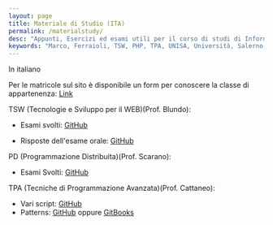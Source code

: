 ```yaml
---
layout: page
title: Materiale di Studio (ITA)
permalink: /materialstudy/
desc: "Appunti, Esercizi ed esami utili per il corso di studi di Informatica della facoltà di Scienze, UNISA, Università degli Studi di Salerno"
keywords: "Marco, Ferraioli, TSW, PHP, TPA, UNISA, Università, Salerno, PD, Blundo, Scarano, Cattaneo, RMI, Java, Esami, Esame, Orale, Prove, Svolte"
---
```


In italiano

Per le matricole sul sito è disponibile un form per conoscere la classe di appartenenza: [Link](http://marcoferraioli.com/calcolounisa/)

TSW (Tecnologie e Sviluppo per il WEB)(Prof. Blundo):

+	Esami svolti: [GitHub](https://github.com/paranoiasystem/tsw-blundo-esami-scritti-svolti)

+	Risposte dell'esame orale: [GitHub](https://github.com/paranoiasystem/Orale-TSW)


PD (Programmazione Distribuita)(Prof. Scarano):

+	Esami Svolti: [GitHub](https://github.com/paranoiasystem/Java-RMI-projects)


TPA (Tecniche di Programmazione Avanzata)(Prof. Cattaneo):

+	Vari script: [GitHub](https://github.com/paranoiasystem/TPA)
+	Patterns: [GitHub](https://github.com/paranoiasystem/Patterns) oppure [GitBooks](https://paranoiasystem.gitbooks.io/patterns//)